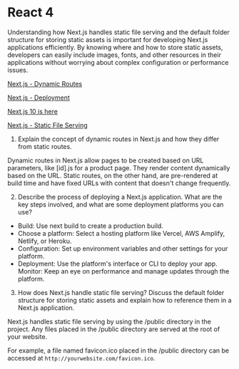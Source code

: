 # React 4

Understanding how Next.js handles static file serving and the default folder structure for storing static assets is important for developing Next.js applications efficiently. By knowing where and how to store static assets, developers can easily include images, fonts, and other resources in their applications without worrying about complex configuration or performance issues.

[Next.js - Dynamic Routes](https://nextjs.org/learn/basics/dynamic-routes)

[Next.js - Deployment](https://nextjs.org/learn/basics/deploying-nextjs-app)

[Next.js 10 is here](https://www.youtube.com/watch?v=JWCS5IdECVI)

[Next.js - Static File Serving](https://nextjs.org/docs/basic-features/static-file-serving)

1. Explain the concept of dynamic routes in Next.js and how they differ from static routes.

Dynamic routes in Next.js allow pages to be created based on URL parameters, like [id].js for a product page. They render content dynamically based on the URL. Static routes, on the other hand, are pre-rendered at build time and have fixed URLs with content that doesn't change frequently.

2. Describe the process of deploying a Next.js application. What are the key steps involved, and what are some deployment platforms you can use?

* Build: Use next build to create a production build.
* Choose a platform: Select a hosting platform like Vercel, AWS Amplify, Netlify, or Heroku.
* Configuration: Set up environment variables and other settings for your platform.
* Deployment: Use the platform's interface or CLI to deploy your app.
Monitor: Keep an eye on performance and manage updates through the platform.

3. How does Next.js handle static file serving? Discuss the default folder structure for storing static assets and explain how to reference them in a Next.js application.

Next.js handles static file serving by using the /public directory in the project. Any files placed in the /public directory are served at the root of your website.

For example, a file named favicon.ico placed in the /public directory can be accessed at `http://yourwebsite.com/favicon.ico`.